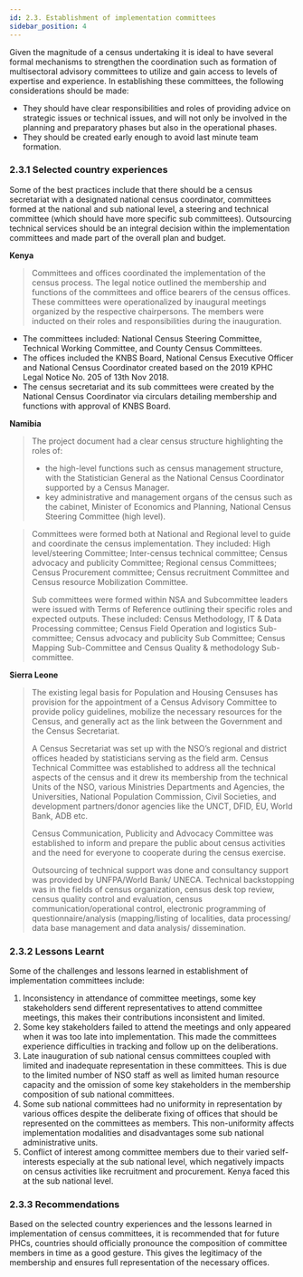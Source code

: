 ```yaml
---
id: 2.3. Establishment of implementation committees 
sidebar_position: 4
---
```


Given the magnitude of a census undertaking it is ideal to have several formal mechanisms to strengthen the coordination such as formation of multisectoral advisory committees to utilize and gain access to levels of expertise and experience. In establishing these committees, the following considerations should be made:
- They should have clear responsibilities and roles of providing advice on strategic issues or technical issues, and will not only be involved in the planning and preparatory phases but also in the operational phases. 
- They should be created early enough to avoid last minute team formation.

### 2.3.1	Selected country experiences
Some of the best practices include that there should be a census secretariat with a designated national census coordinator, committees formed at the national and sub national level, a steering and technical committee (which should have more specific sub committees). Outsourcing technical services should be an integral decision within the implementation committees and made part of the overall plan and budget.
 
**Kenya**
>Committees and offices coordinated the implementation of the census process. The legal notice outlined the membership and functions of the committees and office bearers of the census offices. These committees were operationalized by inaugural meetings organized by the respective chairpersons. The members were inducted on their roles and responsibilities during the inauguration.
- The committees included: National Census Steering Committee, Technical Working Committee, and County Census Committees.
- The offices included the KNBS Board, National Census Executive Officer and National Census Coordinator created based on the 2019 KPHC Legal Notice No. 205 of 13th Nov 2018. 
- The census secretariat and its sub committees were created by the National Census Coordinator via circulars detailing membership and functions with approval of KNBS Board.

**Namibia**
>The project document had a clear census structure highlighting the roles of:
>- the high-level functions such as census management structure, with the Statistician General as the National Census Coordinator supported by a Census Manager. 
>- key administrative and management organs of the census such as the cabinet, Minister of Economics and Planning, National Census Steering Committee (high level). 

>Committees were formed both at National and Regional level to guide and coordinate the census implementation. They included: High level/steering Committee; Inter-census technical committee; Census advocacy and publicity Committee; Regional census Committees; Census Procurement committee; Census recruitment Committee and Census resource Mobilization Committee. 
>
>Sub committees were formed within NSA and Subcommittee leaders were issued with Terms of Reference outlining their specific roles and expected outputs. These included: Census Methodology, IT & Data Processing committee; Census Field Operation and logistics Sub-committee; Census advocacy and publicity Sub Committee; Census Mapping Sub-Committee and Census Quality & methodology Sub-committee.

**Sierra Leone**
>The existing legal basis for Population and Housing Censuses has provision for the appointment of a Census Advisory Committee to provide policy guidelines, mobilize the necessary resources for the Census, and generally act as the link between the Government and the Census Secretariat. 
>
>A Census Secretariat was set up with the NSO’s regional and district offices headed by statisticians serving as the field arm.  Census Technical Committee was established to address all the technical aspects of the census and it drew its membership from the technical Units of the NSO, various Ministries Departments and Agencies, the Universities, National Population Commission, Civil Societies, and development partners/donor agencies like the UNCT, DFID, EU, World Bank, ADB etc. 
>
>Census Communication, Publicity and Advocacy Committee was established to inform and prepare the public about census activities and the need for everyone to cooperate during the census exercise. 
>
>Outsourcing of technical support was done and consultancy support was provided by UNFPA/World Bank/ UNECA. Technical backstopping was in the fields of census organization, census desk top review, census quality control and evaluation, census communication/operational control, electronic programming of questionnaire/analysis (mapping/listing of localities, data processing/ data base management and data analysis/ dissemination.

### 2.3.2	Lessons Learnt 
Some of the challenges and lessons learned in establishment of implementation committees include:
1.	Inconsistency in attendance of committee meetings, some key stakeholders send different representatives to attend committee meetings, this makes their contributions inconsistent and limited. 
2.	Some key stakeholders failed to attend the meetings and only appeared when it was too late into implementation. This made the committees experience difficulties in tracking and follow up on the deliberations. 
3.	Late inauguration of sub national census committees coupled with limited and inadequate representation in these committees. This is due to the limited number of NSO staff as well as limited human resource capacity and the omission of some key stakeholders in the membership composition of sub national committees.
4.	Some sub national committees had no uniformity in representation by various offices despite the deliberate fixing of offices that should be represented on the committees as members. This non-uniformity affects implementation modalities and disadvantages some sub national administrative units.
5.	Conflict of interest among committee members due to their varied self- interests especially at the sub national level, which negatively impacts on census activities like recruitment and procurement. Kenya faced this at the sub national level.
### 2.3.3	 Recommendations 
Based on the selected country experiences and the lessons learned in implementation of census committees, it is recommended that for future PHCs, countries should officially pronounce the composition of committee members in time as a good gesture. This gives the legitimacy of the membership and ensures full representation of the necessary offices. 
